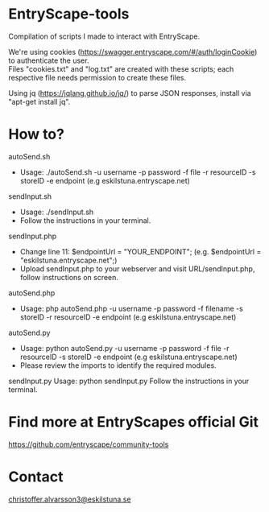 # EntryScape-tools
Compilation of scripts I made to interact with EntryScape.

We're using cookies (https://swagger.entryscape.com/#/auth/loginCookie) to authenticate the user.<br>
Files "cookies.txt" and "log.txt" are created with these scripts; each respective file needs permission to create these files.

Using jq (https://jqlang.github.io/jq/) to parse JSON responses, install via "apt-get install jq".

# How to?
autoSend.sh
- Usage: ./autoSend.sh -u username -p password -f file -r resourceID -s storeID -e endpoint (e.g eskilstuna.entryscape.net)

sendInput.sh
- Usage: ./sendInput.sh
- Follow the instructions in your terminal.

sendInput.php
- Change line 11: $endpointUrl = "YOUR_ENDPOINT"; (e.g. $endpointUrl = "eskilstuna.entryscape.net";)
- Upload sendInput.php to your webserver and visit URL/sendInput.php, follow instructions on screen.

autoSend.php
- Usage: php autoSend.php -u username -p password -f filename -s storeID -r resourceID -e endpoint (e.g eskilstuna.entryscape.net)

autoSend.py
- Usage: python autoSend.py -u username -p password -f file -r resourceID -s storeID -e endpoint (e.g eskilstuna.entryscape.net)
- Please review the imports to identify the required modules.

sendInput.py
Usage: python sendInput.py
Follow the instructions in your terminal.

# Find more at EntryScapes official Git
https://github.com/entryscape/community-tools

# Contact
christoffer.alvarsson3@eskilstuna.se
